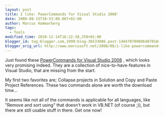 ```yaml
---
layout: post
title: I like: PowerCommands for Visual Studio 2008'
date: 2008-08-15T10:53:00.007+02:00
author: Marcus Hammarberg
tags:
  - Tools
modified_time: 2010-12-14T16:22:38.250+01:00
blogger_id: tag:blogger.com,1999:blog-36533086.post-1494707090964070184
blogger_orig_url: http://www.marcusoft.net/2008/08/i-like-powercommands-for-visual-studio.html
---
```


Just found these
<a href="http://code.msdn.microsoft.com/PowerCommands"
id="ctl00_ctl00_WideContent_ProjectTitleControl1_ProjectTitleLink"
class="NoUnderline" tabindex="0">PowerCommands for Visual Studio
2008</a> , which looks very promising indeed. They are a collection of
nice-to-have-features in Visual Studio, that are missing from the
start.

My first two favorites are; Collapse projects in Solution and Copy and
Paste Project References. These two commands alone are worth the
download time...

It seems like not all of the commands is applicable for all languages,
like "Remove and sort using" that doesn't work in VB.NET (of course ;)),
but there are still usable stuff in there. Get one now!



